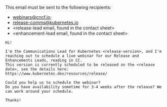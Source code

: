 This email must be sent to the following recipients:
- webinars@cncf.io;
- release-comms@kubernetes.io
- <release-lead email, found in the contact sheet>
- <enhancement-lead email, found in the contact sheet>

```
Hi!

I'm the Communications Lead for Kubernetes <release-version>, and I'm reaching out to schedule a live webinar for our Release and Enhancements Leads, reading in CC.
This version is currently scheduled to be released on the <release date>, see the details here: https://www.kubernetes.dev/resources/release/

Could you help us to schedule the webinar?
Do you have availability sometime for 3-4 weeks after the release? We can work around your schedule.

Thanks!
```